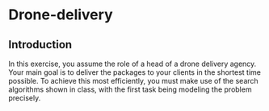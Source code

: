 # Drone-delivery
## Introduction
In this exercise, you assume the role of a head of a drone delivery agency. Your main goal is to
deliver the packages to your clients in the shortest time possible. To achieve this most efficiently,
you must make use of the search algorithms shown in class, with the first task being modeling
the problem precisely.
